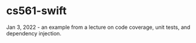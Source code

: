 # cs561-swift
Jan 3, 2022 - an example from a lecture on code coverage, unit tests, and dependency injection.
